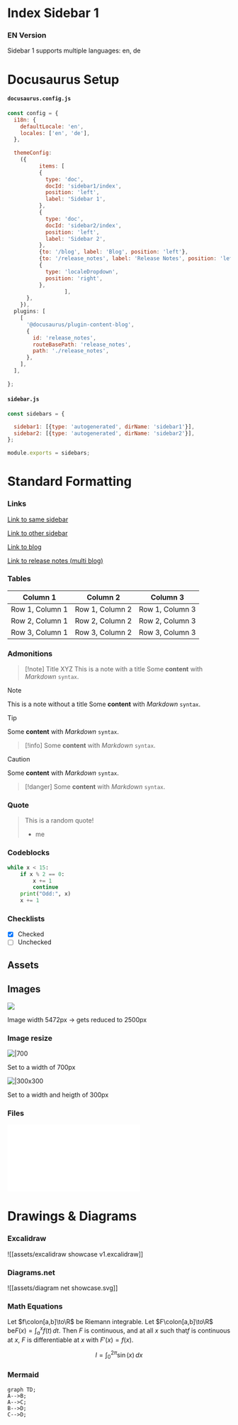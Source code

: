 # Index Sidebar 1

### EN Version

Sidebar 1 supports multiple languages: en, de

# Docusaurus Setup

#### `docusaurus.config.js`
```js
const config = {  
  i18n: {  
    defaultLocale: 'en',  
    locales: ['en', 'de'],  
  },  
  
  themeConfig:  
    ({  
          items: [  
          {  
            type: 'doc',  
            docId: 'sidebar1/index',  
            position: 'left',  
            label: 'Sidebar 1',  
          },  
          {  
            type: 'doc',  
            docId: 'sidebar2/index',  
            position: 'left',  
            label: 'Sidebar 2',  
          },  
          {to: '/blog', label: 'Blog', position: 'left'},  
          {to: '/release_notes', label: 'Release Notes', position: 'left'},  
          {  
            type: 'localeDropdown',  
            position: 'right',  
          },  
                  ],  
      },  
    }),  
  plugins: [  
    [  
      '@docusaurus/plugin-content-blog',  
      {  
        id: 'release_notes',  
        routeBasePath: 'release_notes',  
        path: './release_notes',  
      },  
    ],  
  ],  
  
};
```

#### `sidebar.js`
```js
const sidebars = {  

  sidebar1: [{type: 'autogenerated', dirName: 'sidebar1'}],  
  sidebar2: [{type: 'autogenerated', dirName: 'sidebar2'}],  
};  
  
module.exports = sidebars;
```

# Standard Formatting

###  Links

[Link to same sidebar](docs/sidebar1/1.%20Topic%201/note1/note1__de.md)

[Link to other sidebar](docs/sidebar2/1.%20Topic%20Y/1.%20Note%20Y1.md)

[Link to blog](blog/2022-01-24-Post1/2022-01-24-Post1__en.md)

[Link to release notes (multi blog)](release_notes__blog/2022-01-01-release_v1/2022-01-01-release_v1__en.md)

### Tables

| Column 1 | Column 2 | Column 3 | 
|----------|----------|----------|
| Row 1, Column 1 | Row 1, Column 2 | Row 1, Column 3 | 
| Row 2, Column 1 | Row 2, Column 2 | Row 2, Column 3 |
| Row 3, Column 1 | Row 3, Column 2 | Row 3, Column 3 |`

### Admonitions

>[!note] Title XYZ
>This is a note with a title
>Some **content** with _Markdown_ `syntax`.

>[!note] 
>This is a note without a title
>Some **content** with _Markdown_ `syntax`.

>[!tip]
>Some **content** with _Markdown_ `syntax`.

>[!info]
>Some **content** with _Markdown_ `syntax`.

>[!caution]
>Some **content** with _Markdown_ `syntax`.

>[!danger]
>Some **content** with _Markdown_ `syntax`.

### Quote

>This is a random quote!
>- me

### Codeblocks

```python
while x < 15:
	if x % 2 == 0:
		x += 1
		continue
	print("Odd:", x)
	x += 1
```

### Checklists

- [x] Checked
- [ ] Unchecked

## Assets

## Images

![](assets/coffee.png)

Image width 5472px -> gets reduced to 2500px

### Image resize

![|700](assets/coffee.png)

Set to a width of 700px

![|300x300](assets/coffee.png)

Set to a width and heigth of 300px 

### Files

![](assets/coffee.pdf)


# Drawings & Diagrams

### Excalidraw

![[assets/excalidraw showcase v1.excalidraw]]

### Diagrams.net

![[assets/diagram net showcase.svg]]

### Math Equations

Let $f\colon[a,b]\to\R$ be Riemann integrable. Let $F\colon[a,b]\to\R$ be$F(x)=\int_{a}^{x} f(t)\,dt$. Then $F$ is continuous, and at all $x$ such that$f$ is continuous at $x$, $F$ is differentiable at $x$ with $F'(x)=f(x)$.


$$I = \int_0^{2\pi} \sin(x)\,dx$$

### Mermaid


```mermaid
graph TD;    
A-->B;    
A-->C;    
B-->D;    
C-->D;
```

